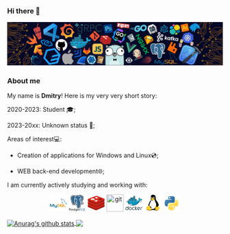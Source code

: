 ### Hi there 👋

![header](./src/header_.png)

<!--
**TheJecksMan/TheJecksMan** is a ✨ _special_ ✨ repository because its `README.md` (this file) appears on your GitHub profile.-->
### About me

My name is **Dmitry**! Here is my very very short story:

2020-2023: Student 🎓;

2023-20xx: Unknown status 🌆;

Areas of interest💻:

- Creation of applications for Windows and Linux💿;

- WEB back-end development🌐;

I am currently actively studying and working with:
<p align="center">
    <img src="https://raw.githubusercontent.com/devicons/devicon/1119b9f84c0290e0f0b38982099a2bd027a48bf1/icons/mysql/mysql-original-wordmark.svg" title="mysql" width="40" height="40" />
    <img src="https://raw.githubusercontent.com/devicons/devicon/master/icons/postgresql/postgresql-original-wordmark.svg" title="postgresql" width="40" height="40" />
    <img src="https://raw.githubusercontent.com/devicons/devicon/master/icons/redis/redis-original.svg" title="redis" width="40" height="40" />
    <img src="https://www.vectorlogo.zone/logos/git-scm/git-scm-icon.svg" title="git" width="40" height="40" />
    <img src="https://raw.githubusercontent.com/devicons/devicon/1119b9f84c0290e0f0b38982099a2bd027a48bf1/icons/docker/docker-original-wordmark.svg" title="docker" width="40" height="40" />
    <img src="https://raw.githubusercontent.com/devicons/devicon/master/icons/linux/linux-original.svg" title="linux" width="40" height="40" />
    <img src="https://raw.githubusercontent.com/devicons/devicon/master/icons/python/python-original.svg" title="python" width="40" height="40" />
</p>
 
<a href="https://github.com/anuraghazra/github-readme-stats">
    <img height=200 align="center" src="https://github-readme-stats.vercel.app/api?username=TheJecksMan&show_icons=true&include_all_commits=true&count_private=true&rank_icon=github" alt="Anurag's github stats" />
</a>
<a href="https://github.com/anuraghazra/github-readme-stats">
    <img height=200 align="center" src="https://github-readme-stats.vercel.app/api/top-langs/?username=TheJecksMan&layout=compact&langs_count=8&card_width=320" />
</a>
